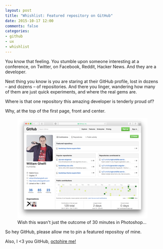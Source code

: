 ```yaml
---
layout: post
title: "Whishlist: Featured repository on GitHub"
date: 2015-10-17 12:00
comments: false
categories:
- github
- ux
- whishlist
---
```


You know that feeling. You stumble upon someone interesting at a conference, on Twitter, on Facebook, Reddit, Hacker News.
And they are a developer.

Next thing you know is you are staring at their GitHub profile, lost in dozens – and dozens – of repositories.
And there you linger, wandering how many of them are just quick experiments, and where the real gems are.

Where is that one repository this amazing developer is tenderly proud of?

Why, at the top of the first page, front and center.

<figure class="text-center">
    <img src="/images/posts/2015-10-17-github-featured-repository/contributions.png" alt=" " class="img-thumbnail" />
    <caption>Wish this wasn't just the outcome of 30 minutes in Photoshop...</caption>
</figure>

So hey GitHub, please allow me to pin a featured repositoy of mine.

Also, I <3 you GitHub, [octohire me!](http://octohire.me)
